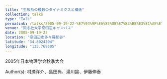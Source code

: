 ```yaml
---
title: "生態系の種数のダイナミクスと構造"
collection: talks
type: "Talk"
permalink: /talks/2005-09-19-22-%E7%94%9F%E6%85%8B%E7%B3%BB%E3%81%AE%E7%A8%AE%E6%95%B0%E3%81%AE%E3%83%80%E3%82%A4%E3%83%8A%E3%83%9F%E3%82%AF%E3%82%B9%E3%81%A8%E6%A7%8B%E9%80%A0
venue: "同志社大学京田辺キャンパス"
date: 2005-09-19-22
location: "京田辺市多々羅都谷"
latitude: "34.8024294"
longitude: "135.769505"
---
```


2005年日本物理学会秋季大会

Author(s): 村瀬洋介、島田尚、湯川諭、伊藤伸泰
